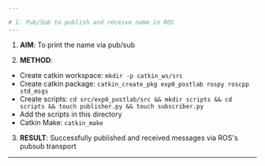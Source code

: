 ```yaml
---

# 1. Pub/Sub to publish and receive name in ROS
---
```


1. **AIM**: To print the name via pub/sub

2. **METHOD**: 
  - Create catkin workspace: `mkdir -p catkin_ws/src`
  - Create catkin package: `catkin_create_pkg exp0_postlab rospy roscpp std_msgs`
  - Create scripts: `cd src/exp0_postlab/src && mkdir scripts && cd scripts && touch publisher.py && touch subscriber.py`
  - Add the scripts in this directory
  - Catkin Make: `catkin_make`

3. **RESULT**: Successfully published and received messages via ROS's pubsub transport
---
